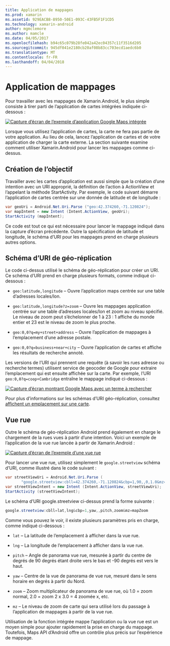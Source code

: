 ```yaml
---
title: Application de mappages
ms.prod: xamarin
ms.assetid: 929EACB8-8950-50E1-093C-43FB5F1F1CD5
ms.technology: xamarin-android
author: mgmclemore
ms.author: mamcle
ms.date: 04/05/2017
ms.openlocfilehash: b94c65c079b28fe042a42ec04357c11f3516d205
ms.sourcegitcommit: 945df041e2180cb20af08b83cc703ecd1aedc6b0
ms.translationtype: MT
ms.contentlocale: fr-FR
ms.lasthandoff: 04/04/2018
---
```

# <a name="maps-application"></a>Application de mappages

Pour travailler avec les mappages de Xamarin.Android, le plus simple consiste à tirer parti de l’application de cartes intégrées indiquée ci-dessous :

[![Capture d’écran de l’exemple d’application Google Maps intégrée](maps-application-images/01-mapsapplication.png)](maps-application-images/01-mapsapplication.png#lightbox)

Lorsque vous utilisez l’application de cartes, la carte ne fera pas partie de votre application. Au lieu de cela, lancez l’application de cartes et de votre application de charger la carte externe. La section suivante examine comment utiliser Xamarin.Android pour lancer les mappages comme ci-dessus.


## <a name="creating-the-intent"></a>Création de l’objectif

Travailler avec les cartes d’application est aussi simple que la création d’une intention avec un URI approprié, la définition de l’action à ActionView et l’appelant la méthode StartActivity. Par exemple, le code suivant démarre l’application de cartes centrée sur une donnée de latitude et de longitude :

```csharp
var geoUri = Android.Net.Uri.Parse ("geo:42.374260,-71.120824");
var mapIntent = new Intent (Intent.ActionView, geoUri);
StartActivity (mapIntent);
```

Ce code est tout ce qui est nécessaire pour lancer le mappage indiqué dans la capture d’écran précédente. Outre la spécification de latitude et longitude, le schéma d’URI pour les mappages prend en charge plusieurs autres options.


## <a name="geo-uri-scheme"></a>Schéma d’URI de géo-réplication

Le code ci-dessus utilisé le schéma de géo-réplication pour créer un URI. Ce schéma d’URI prend en charge plusieurs formats, comme indiqué ci-dessous :

-   `geo:latitude,longitude` &ndash; Ouvre l’application maps centrée sur une table d’adresses locales/lon. 

-   `geo:latitude,longitude?z=zoom` &ndash; Ouvre les mappages application centrée sur une table d’adresses locales/lon et zoom au niveau spécifié. Le niveau de zoom peut s’échelonner de 1 à 23 : 1 affiche du monde entier et 23 est le niveau de zoom le plus proche.

-   `geo:0,0?q=my+street+address` &ndash; Ouvre l’application de mappages à l’emplacement d’une adresse postale. 

-   `geo:0,0?q=business+near+city` &ndash; Ouvre l’application de cartes et affiche les résultats de recherche annoté. 


Les versions de l’URI qui prennent une requête (à savoir les rues adresse ou recherche termes) utilisent service de geocoder de Google pour extraire l’emplacement qui est ensuite affichée sur la carte. Par exemple, l’URI `geo:0,0?q=coop+Cambridge` entraîne le mappage indiqué ci-dessous :

[![Capture d’écran montrant Google Maps avec un terme à rechercher](maps-application-images/02-mapsearch.png)](maps-application-images/02-mapsearch.png#lightbox)



Pour plus d’informations sur les schémas d’URI géo-réplication, consultez [affichent un emplacement sur une carte](http://developer.android.com/guide/components/intents-common.html#Maps).


## <a name="street-view"></a>Vue rue

Outre le schéma de géo-réplication Android prend également en charge le chargement de la rues vues à partir d’une intention. Voici un exemple de l’application de la vue rue lancée à partir de Xamarin.Android :

[![Capture d’écran de l’exemple d’une vue rue](maps-application-images/03-streetview.png)](maps-application-images/03-streetview.png#lightbox)

Pour lancer une vue rue, utilisez simplement le `google.streetview` schéma d’URI, comme illustré dans le code suivant :

```csharp
var streetViewUri = Android.Net.Uri.Parse (
       "google.streetview:cbll=42.374260,-71.120824&cbp=1,90,,0,1.0&mz=20");  
var streetViewIntent = new Intent (Intent.ActionView, streetViewUri);  
StartActivity (streetViewIntent);
```

Le schéma d’URI google.streetview ci-dessus prend la forme suivante :

```csharp
google.streetview:cbll=lat,lng&cbp=1,yaw,,pitch,zoom&mz=mapZoom
```

Comme vous pouvez le voir, il existe plusieurs paramètres pris en charge, comme indiqué ci-dessous :

-   `lat` &ndash; La latitude de l’emplacement à afficher dans la vue rue.

-   `lng` &ndash; La longitude de l’emplacement à afficher dans la vue rue.

-   `pitch` &ndash; Angle de panorama vue rue, mesurée à partir du centre de degrés de 90 degrés étant droite vers le bas et -90 degrés est vers le haut.

-   `yaw` &ndash; Centre de la vue de panorama de vue rue, mesuré dans le sens horaire en degrés à partir du Nord.

-   `zoom` &ndash; Zoom multiplicateur de panorama de vue rue, où 1.0 = zoom normal, 2.0 = zoom 2 x 3.0 = 4 zoomée x, etc.

-   `mz` &ndash; Le niveau de zoom de carte qui sera utilisé lors du passage à l’application de mappages à partir de la vue rue.


Utilisation de la fonction intégrée mappe l’application ou la vue rue est un moyen simple pour ajouter rapidement la prise en charge du mappage. Toutefois, Maps API d’Android offre un contrôle plus précis sur l’expérience de mappage.
